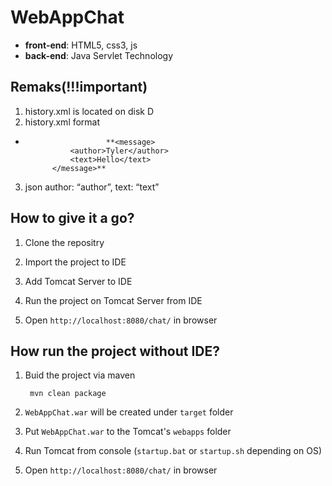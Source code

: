 # WebAppChat

* **front-end**: HTML5, css3, js
* **back-end**: Java Servlet Technology

## Remaks(!!!important)

1. history.xml is located on disk D
2. history.xml format
*                       **<message>
				<author>Tyler</author>
				<text>Hello</text>
			</message>**
3. json
		author: “author”,
          	text: “text”

## How to give it a go?

1. Clone the repositry
        
2. Import the project to IDE
        
3. Add Tomcat Server to IDE
        
4. Run the project on Tomcat Server from IDE

5. Open `http://localhost:8080/chat/` in browser


## How run the project without IDE?
        
1. Buid the project via maven
        
        mvn clean package
        
2. `WebAppChat.war` will be created under `target` folder
        
3. Put `WebAppChat.war` to the Tomcat's `webapps` folder
        
4. Run Tomcat from console (`startup.bat` or `startup.sh` depending on OS)

5. Open `http://localhost:8080/chat/` in browser
